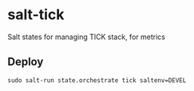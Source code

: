 # salt-tick
Salt states for managing TICK stack, for metrics

## Deploy

```
sudo salt-run state.orchestrate tick saltenv=DEVEL
```

